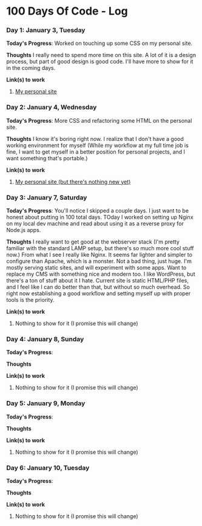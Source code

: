 # 100 Days Of Code - Log

### Day 1: January 3, Tuesday

**Today's Progress**: Worked on touching up some CSS on my personal site.

**Thoughts** I really need to spend more time on this site. A lot of it is a design process, but part of good design is good code. I'll have more to show for it in the coming days.

**Link(s) to work**
1. [My personal site](https://aaronburrows.com)


### Day 2: January 4, Wednesday

**Today's Progress**: More CSS and refactoring some HTML on the personal site.

**Thoughts** I know it's boring right now. I realize that I don't have a good working environment for myself (While my workflow at my full time job is fine, I want to get myself in a better position for personal projects, and I want something that's portable.)

**Link(s) to work**
1. [My personal site (but there's nothing new yet)](https://aaronburrows.com)


### Day 3: January 7, Saturday

**Today's Progress**: You'll notice I skipped a couple days. I just want to be honest about putting in 100 total days. TOday I worked on setting up Nginx on my local dev machine and read about using it as a reverse proxy for Node.js apps.

**Thoughts** I really want to get good at the webserver stack (I'm pretty familiar with the standard LAMP setup, but there's so much more cool stuff now.) From what I see I really like Nginx. It seems far lighter and simpler to configure than Apache, which is a monster. Not a bad thing, just huge. I'm mostly serving static sites, and will experiment with some apps. Want to replace my CMS with something nice and modern too. I like WordPress, but there's a ton of stuff about it I hate. Current site is static HTML/PHP files, and I feel like I can do better than that, but without so much overhead. So right now establishing a good workflow and setting myself up with proper tools is the priority.

**Link(s) to work**
1. Nothing to show for it (I promise this will change)


### Day 4: January 8, Sunday

**Today's Progress**:

**Thoughts**

**Link(s) to work**
1. Nothing to show for it (I promise this will change)

### Day 5: January 9, Monday

**Today's Progress**:

**Thoughts**

**Link(s) to work**
1. Nothing to show for it (I promise this will change)


### Day 6: January 10, Tuesday

**Today's Progress**:

**Thoughts** 

**Link(s) to work**
1. Nothing to show for it (I promise this will change)

